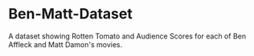 # Ben-Matt-Dataset
A dataset showing Rotten Tomato and Audience Scores for each of Ben Affleck and Matt Damon's movies.
